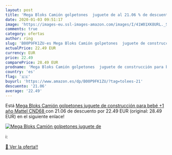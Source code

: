 ```yaml
---
layout: post
title: 'Mega Bloks Camión golpetones  juguete de al 21.06 % de descuento'
date: 2020-01-03 09:51:17
image: 'https://images-eu.ssl-images-amazon.com/images/I/41W01XK8URL._SL200_.jpg'
comments: true
category: ofertas
author: ring
slug: 'B00P9FK1ZU-es Mega Bloks Camión golpetones  juguete de construcción para bebé +1 año  Mattel CND68 '
actualPrice: 22.49 EUR
currency: EUR
price: 22.49
comparePrice: 28.49 EUR
prodname: 'Mega Bloks Camión golpetones  juguete de construcción para bebé +1 año  Mattel CND68 '
country: 'es'
flag: '🇪🇸'
buyurl: 'https://www.amazon.es/dp/B00P9FK1ZU/?tag=tolees-21'
descuento: '21.06'
average: '22.49'
---
```


Está [Mega Bloks Camión golpetones  juguete de construcción para bebé +1 año  Mattel CND68 ](https://www.amazon.es/dp/B00P9FK1ZU/?tag=tolees-21) con 21.06 de descuento por 22.49 EUR (original: 28.49 EUR) en el siguiente enlace!

[![Mega Bloks Camión golpetones  juguete de](https://images-eu.ssl-images-amazon.com/images/I/41W01XK8URL._SL200_.jpg)](https://www.amazon.es/dp/B00P9FK1ZU/?tag=tolees-21)

ℹ️:


[🛒 Ver la oferta!!](https://www.amazon.es/dp/B00P9FK1ZU/?tag=tolees-21)
